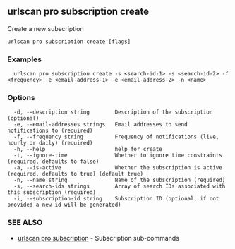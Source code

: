 ## urlscan pro subscription create

Create a new subscription

```
urlscan pro subscription create [flags]
```

### Examples

```
  urlscan pro subscription create -s <search-id-1> -s <search-id-2> -f <frequency> -e <email-address-1> -e <email-address-2> -n <name>
```

### Options

```
  -d, --description string        Description of the subscription (optional)
  -e, --email-addresses strings   Email addresses to send notifications to (required)
  -f, --frequency string          Frequency of notifications (live, hourly or daily) (required) 
  -h, --help                      help for create
  -t, --ignore-time               Whether to ignore time constraints (required, defaults to false)
  -a, --is-active                 Whether the subscription is active (required, defaults to true) (default true)
  -n, --name string               Name of the subscription (required)
  -s, --search-ids strings        Array of search IDs associated with this subscription (required)
  -i, --subscription-id string    Subscription ID (optional, if not provided a new id will be generated)
```

### SEE ALSO

* [urlscan pro subscription](urlscan_pro_subscription.md)	 - Subscription sub-commands

